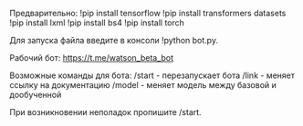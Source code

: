 Предварительно: !pip install tensorflow !pip install transformers datasets !pip install lxml !pip install bs4 !pip install torch

Для запуска файла введите в консоли 
!python bot.py.

Рабочий бот: https://t.me/watson_beta_bot

Возможные команды для бота: /start - перезапускает бота
                            /link - меняет ссылку на документацию
                            /model - меняет модель между базовой и дообученной
                            
При возникновении неполадок пропишите /start.

